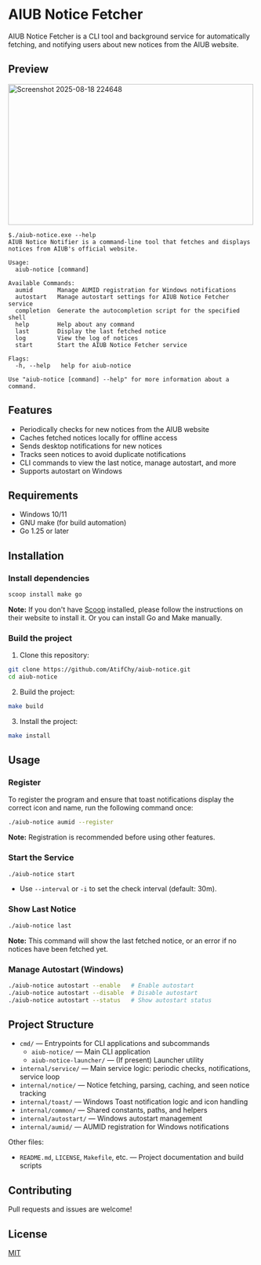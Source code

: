 # AIUB Notice Fetcher

AIUB Notice Fetcher is a CLI tool and background service for automatically fetching,
and notifying users about new notices from the AIUB website.

## Preview

<img width="500" height="287" alt="Screenshot 2025-08-18 224648" src="https://github.com/user-attachments/assets/411999be-0da6-4a23-9fd3-15bd97c7b44f" />

```text
$./aiub-notice.exe --help
AIUB Notice Notifier is a command-line tool that fetches and displays notices from AIUB's official website.

Usage:
  aiub-notice [command]

Available Commands:
  aumid       Manage AUMID registration for Windows notifications
  autostart   Manage autostart settings for AIUB Notice Fetcher service
  completion  Generate the autocompletion script for the specified shell
  help        Help about any command
  last        Display the last fetched notice
  log         View the log of notices
  start       Start the AIUB Notice Fetcher service

Flags:
  -h, --help   help for aiub-notice

Use "aiub-notice [command] --help" for more information about a command.
```

## Features

- Periodically checks for new notices from the AIUB website
- Caches fetched notices locally for offline access
- Sends desktop notifications for new notices
- Tracks seen notices to avoid duplicate notifications
- CLI commands to view the last notice, manage autostart, and more
- Supports autostart on Windows

## Requirements

- Windows 10/11
- GNU make (for build automation)
- Go 1.25 or later

## Installation

### Install dependencies

```sh
scoop install make go
```

**Note:** If you don't have [Scoop](https://scoop.sh/) installed, please follow the instructions on their website to install it.
Or you can install Go and Make manually.

### Build the project

1. Clone this repository:

```sh
git clone https://github.com/AtifChy/aiub-notice.git
cd aiub-notice
```

2. Build the project:

```sh
make build
```

3. Install the project:

```sh
make install
```

## Usage

### Register

To register the program and ensure that toast notifications display the correct icon and name, run the following command once:

```sh
./aiub-notice aumid --register
```

**Note:** Registration is recommended before using other features.

### Start the Service

```sh
./aiub-notice start
```

- Use `--interval` or `-i` to set the check interval (default: 30m).

### Show Last Notice

```sh
./aiub-notice last
```

**Note:** This command will show the last fetched notice, or an error if no notices have been fetched yet.

### Manage Autostart (Windows)

```sh
./aiub-notice autostart --enable   # Enable autostart
./aiub-notice autostart --disable  # Disable autostart
./aiub-notice autostart --status   # Show autostart status
```

## Project Structure

- `cmd/` — Entrypoints for CLI applications and subcommands
  - `aiub-notice/` — Main CLI application
  - `aiub-notice-launcher/` — (If present) Launcher utility
- `internal/service/` — Main service logic: periodic checks, notifications, service loop
- `internal/notice/` — Notice fetching, parsing, caching, and seen notice tracking
- `internal/toast/` — Windows Toast notification logic and icon handling
- `internal/common/` — Shared constants, paths, and helpers
- `internal/autostart/` — Windows autostart management
- `internal/aumid/` — AUMID registration for Windows notifications

Other files:

- `README.md`, `LICENSE`, `Makefile`, etc. — Project documentation and build scripts

## Contributing

Pull requests and issues are welcome!

## License

[MIT](LICENSE)
